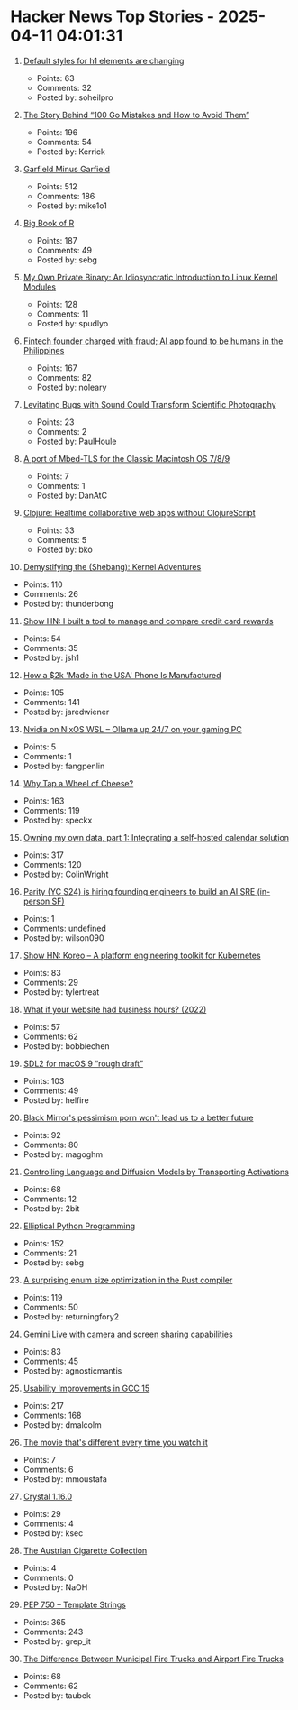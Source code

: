 # Hacker News Top Stories - 2025-04-11 04:01:31

1. [Default styles for h1 elements are changing](https://developer.mozilla.org/en-US/blog/h1-element-styles/)
   - Points: 63
   - Comments: 32
   - Posted by: soheilpro

2. [The Story Behind “100 Go Mistakes and How to Avoid Them”](https://www.thecoder.cafe/p/100-go-mistakes)
   - Points: 196
   - Comments: 54
   - Posted by: Kerrick

3. [Garfield Minus Garfield](https://garfieldminusgarfield.net)
   - Points: 512
   - Comments: 186
   - Posted by: mike1o1

4. [Big Book of R](https://www.bigbookofr.com/)
   - Points: 187
   - Comments: 49
   - Posted by: sebg

5. [My Own Private Binary: An Idiosyncratic Introduction to Linux Kernel Modules](https://www.muppetlabs.com/~breadbox/txt/mopb.html)
   - Points: 128
   - Comments: 11
   - Posted by: spudlyo

6. [Fintech founder charged with fraud; AI app found to be humans in the Philippines](https://techcrunch.com/2025/04/10/fintech-founder-charged-with-fraud-after-ai-shopping-app-found-to-be-powered-by-humans-in-the-philippines/)
   - Points: 167
   - Comments: 82
   - Posted by: noleary

7. [Levitating Bugs with Sound Could Transform Scientific Photography](https://petapixel.com/2025/03/25/levitating-bugs-with-sound-could-transform-scientific-photography/)
   - Points: 23
   - Comments: 2
   - Posted by: PaulHoule

8. [A port of Mbed-TLS for the Classic Macintosh OS 7/8/9](https://github.com/bbenchoff/MacSSL)
   - Points: 7
   - Comments: 1
   - Posted by: DanAtC

9. [Clojure: Realtime collaborative web apps without ClojureScript](https://andersmurphy.com/2025/04/07/clojure-realtime-collaborative-web-apps-without-clojurescript.html)
   - Points: 33
   - Comments: 5
   - Posted by: bko

10. [Demystifying the (Shebang): Kernel Adventures](https://crocidb.com/post/kernel-adventures/demystifying-the-shebang/)
   - Points: 110
   - Comments: 26
   - Posted by: thunderbong

11. [Show HN: I built a tool to manage and compare credit card rewards](https://rewards.getonecard.io)
   - Points: 54
   - Comments: 35
   - Posted by: jsh1

12. [How a $2k 'Made in the USA' Phone Is Manufactured](https://www.404media.co/how-a-2-000-made-in-the-usa-liberty-phone-phone-is-manufactured/)
   - Points: 105
   - Comments: 141
   - Posted by: jaredwiener

13. [Nvidia on NixOS WSL – Ollama up 24/7 on your gaming PC](https://yomaq.github.io/posts/nvidia-on-nixos-wsl-ollama-up-24-7-on-your-gaming-pc/)
   - Points: 5
   - Comments: 1
   - Posted by: fangpenlin

14. [Why Tap a Wheel of Cheese?](https://www.cheeseprofessor.com/blog/cheese-wheel-tapping)
   - Points: 163
   - Comments: 119
   - Posted by: speckx

15. [Owning my own data, part 1: Integrating a self-hosted calendar solution](https://emilygorcenski.com/post/owning-my-own-data-part-1-integrating-a-self-hosted-calendar-solution/)
   - Points: 317
   - Comments: 120
   - Posted by: ColinWright

16. [Parity (YC S24) is hiring founding engineers to build an AI SRE (in-person SF)](https://www.ycombinator.com/companies/parity/jobs)
   - Points: 1
   - Comments: undefined
   - Posted by: wilson090

17. [Show HN: Koreo – A platform engineering toolkit for Kubernetes](https://koreo.dev/)
   - Points: 83
   - Comments: 29
   - Posted by: tylertreat

18. [What if your website had business hours? (2022)](https://bobbiechen.com/blog/2022/7/21/what-if-your-website-had-business-hours)
   - Points: 57
   - Comments: 62
   - Posted by: bobbiechen

19. [SDL2 for macOS 9 “rough draft”](https://macintoshgarden.org/apps/sdl2-macos-9-rough-draft)
   - Points: 103
   - Comments: 49
   - Posted by: helfire

20. [Black Mirror's pessimism porn won't lead us to a better future](https://www.theguardian.com/technology/2025/apr/10/black-mirror-tv-show-pessimism)
   - Points: 92
   - Comments: 80
   - Posted by: magoghm

21. [Controlling Language and Diffusion Models by Transporting Activations](https://machinelearning.apple.com/research/transporting-activations)
   - Points: 68
   - Comments: 12
   - Posted by: 2bit

22. [Elliptical Python Programming](https://susam.net/elliptical-python-programming.html)
   - Points: 152
   - Comments: 21
   - Posted by: sebg

23. [A surprising enum size optimization in the Rust compiler](https://jpfennell.com/posts/enum-type-size/)
   - Points: 119
   - Comments: 50
   - Posted by: returningfory2

24. [Gemini Live with camera and screen sharing capabilities](https://blog.google/products/gemini/gemini-live-android-tips/)
   - Points: 83
   - Comments: 45
   - Posted by: agnosticmantis

25. [Usability Improvements in GCC 15](https://developers.redhat.com/articles/2025/04/10/6-usability-improvements-gcc-15)
   - Points: 217
   - Comments: 168
   - Posted by: dmalcolm

26. [The movie that's different every time you watch it](https://movieweb.com/eno-documentary-movie-different-every-time/)
   - Points: 7
   - Comments: 6
   - Posted by: mmoustafa

27. [Crystal 1.16.0](https://crystal-lang.org/2025/04/09/1.16.0-released/)
   - Points: 29
   - Comments: 4
   - Posted by: ksec

28. [The Austrian Cigarette Collection](http://www.zigsam.at)
   - Points: 4
   - Comments: 0
   - Posted by: NaOH

29. [PEP 750 – Template Strings](https://peps.python.org/pep-0750/)
   - Points: 365
   - Comments: 243
   - Posted by: grep_it

30. [The Difference Between Municipal Fire Trucks and Airport Fire Trucks](https://www.piercemfg.com/pierce/blog/difference-between-municipal-and-airport-fire-trucks)
   - Points: 68
   - Comments: 62
   - Posted by: taubek

